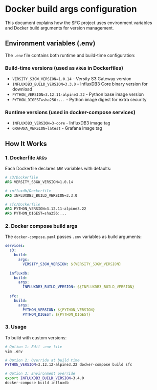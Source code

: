 # Docker build args configuration

This document explains how the SFC project uses environment variables and Docker build arguments for version management.

## Environment variables (.env)

The `.env` file contains both runtime and build-time configuration:

### Build-time versions (used as `ARG`s in Dockerfiles)

- `VERSITY_S3GW_VERSION=1.0.14` - Versity S3 Gateway version
- `INFLUXDB3_BUILD_VERSION=3.3.0` - InfluxDB3 Core binary version for download
- `PYTHON_VERSION=3.12.11-alpine3.22` - Python base image version
- `PYTHON_DIGEST=sha256:...` - Python image digest for extra security

### Runtime versions (used in docker-compose services)

- `INFLUXDB3_VERSION=3-core` - InfluxDB3 image tag
- `GRAFANA_VERSION=latest` - Grafana image tag

## How It Works

### 1. Dockerfile `ARG`s

Each Dockerfile declares `ARG` variables with defaults:

```dockerfile
# s3/Dockerfile
ARG VERSITY_S3GW_VERSION=1.0.14

# influxdb/Dockerfile  
ARG INFLUXDB3_BUILD_VERSION=3.3.0

# sfc/Dockerfile
ARG PYTHON_VERSION=3.12.11-alpine3.22
ARG PYTHON_DIGEST=sha256:...
```

### 2. Docker compose build args

The `docker-compose.yaml` passes `.env` variables as build arguments:

```yaml
services:
  s3:
    build:
      args:
        VERSITY_S3GW_VERSION: ${VERSITY_S3GW_VERSION}
        
  influxdb:
    build:
      args:
        INFLUXDB3_BUILD_VERSION: ${INFLUXDB3_BUILD_VERSION}
        
  sfc:
    build:
      args:
        PYTHON_VERSION: ${PYTHON_VERSION}
        PYTHON_DIGEST: ${PYTHON_DIGEST}
```

### 3. Usage

To build with custom versions:

```bash
# Option 1: Edit .env file
vim .env

# Option 2: Override at build time
PYTHON_VERSION=3.12.12-alpine3.22 docker-compose build sfc

# Option 3: Environment override
export INFLUXDB3_BUILD_VERSION=3.4.0
docker-compose build influxdb
```
